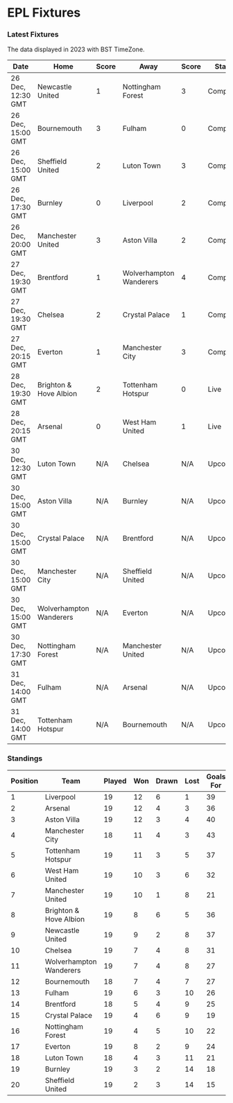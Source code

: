 # EPL Fixtures

### Latest Fixtures

The data displayed in 2023 with BST TimeZone.

<!-- START_TABLE -->
| Date | Home | Score | Away | Score | Status |
|-------------|--------|--------------|--------|--------------|--------|
| 26 Dec, 12:30 GMT | Newcastle United | 1 | Nottingham Forest | 3 | Completed |
| 26 Dec, 15:00 GMT | Bournemouth | 3 | Fulham | 0 | Completed |
| 26 Dec, 15:00 GMT | Sheffield United | 2 | Luton Town | 3 | Completed |
| 26 Dec, 17:30 GMT | Burnley | 0 | Liverpool | 2 | Completed |
| 26 Dec, 20:00 GMT | Manchester United | 3 | Aston Villa | 2 | Completed |
| 27 Dec, 19:30 GMT | Brentford | 1 | Wolverhampton Wanderers | 4 | Completed |
| 27 Dec, 19:30 GMT | Chelsea | 2 | Crystal Palace | 1 | Completed |
| 27 Dec, 20:15 GMT | Everton | 1 | Manchester City | 3 | Completed |
| 28 Dec, 19:30 GMT | Brighton & Hove Albion | 2 | Tottenham Hotspur | 0 | Live |
| 28 Dec, 20:15 GMT | Arsenal | 0 | West Ham United | 1 | Live |
| 30 Dec, 12:30 GMT | Luton Town | N/A | Chelsea | N/A | Upcoming |
| 30 Dec, 15:00 GMT | Aston Villa | N/A | Burnley | N/A | Upcoming |
| 30 Dec, 15:00 GMT | Crystal Palace | N/A | Brentford | N/A | Upcoming |
| 30 Dec, 15:00 GMT | Manchester City | N/A | Sheffield United | N/A | Upcoming |
| 30 Dec, 15:00 GMT | Wolverhampton Wanderers | N/A | Everton | N/A | Upcoming |
| 30 Dec, 17:30 GMT | Nottingham Forest | N/A | Manchester United | N/A | Upcoming |
| 31 Dec, 14:00 GMT | Fulham | N/A | Arsenal | N/A | Upcoming |
| 31 Dec, 14:00 GMT | Tottenham Hotspur | N/A | Bournemouth | N/A | Upcoming |
<!-- END_TABLE -->

### Standings

<!-- START_STANDINGS -->
| Position | Team | Played | Won | Drawn | Lost | Goals For | Goals Against | Goal Difference | Points |
|----------|------|--------|-----|-------|------|-----------|---------------|-----------------|--------|
| 1 | Liverpool | 19 | 12 | 6 | 1 | 39 | 16 | 23 | 42 |
| 2 | Arsenal | 19 | 12 | 4 | 3 | 36 | 17 | 19 | 40 |
| 3 | Aston Villa | 19 | 12 | 3 | 4 | 40 | 25 | 15 | 39 |
| 4 | Manchester City | 18 | 11 | 4 | 3 | 43 | 21 | 22 | 37 |
| 5 | Tottenham Hotspur | 19 | 11 | 3 | 5 | 37 | 26 | 11 | 36 |
| 6 | West Ham United | 19 | 10 | 3 | 6 | 32 | 30 | 2 | 33 |
| 7 | Manchester United | 19 | 10 | 1 | 8 | 21 | 25 | -4 | 31 |
| 8 | Brighton & Hove Albion | 19 | 8 | 6 | 5 | 36 | 31 | 5 | 30 |
| 9 | Newcastle United | 19 | 9 | 2 | 8 | 37 | 25 | 12 | 29 |
| 10 | Chelsea | 19 | 7 | 4 | 8 | 31 | 29 | 2 | 25 |
| 11 | Wolverhampton Wanderers | 19 | 7 | 4 | 8 | 27 | 31 | -4 | 25 |
| 12 | Bournemouth | 18 | 7 | 4 | 7 | 27 | 32 | -5 | 25 |
| 13 | Fulham | 19 | 6 | 3 | 10 | 26 | 34 | -8 | 21 |
| 14 | Brentford | 18 | 5 | 4 | 9 | 25 | 28 | -3 | 19 |
| 15 | Crystal Palace | 19 | 4 | 6 | 9 | 19 | 28 | -9 | 18 |
| 16 | Nottingham Forest | 19 | 4 | 5 | 10 | 22 | 34 | -12 | 17 |
| 17 | Everton | 19 | 8 | 2 | 9 | 24 | 25 | -1 | 16 |
| 18 | Luton Town | 18 | 4 | 3 | 11 | 21 | 34 | -13 | 15 |
| 19 | Burnley | 19 | 3 | 2 | 14 | 18 | 38 | -20 | 11 |
| 20 | Sheffield United | 19 | 2 | 3 | 14 | 15 | 47 | -32 | 9 |
<!-- END_STANDINGS -->
